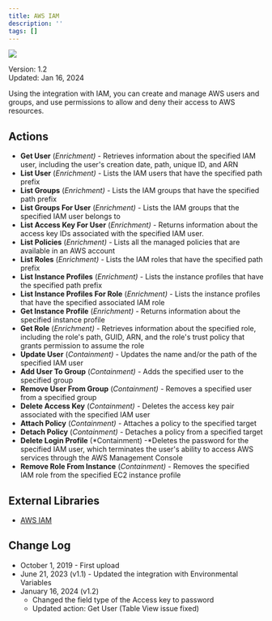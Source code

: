 ```yaml
---
title: AWS IAM
description: ''
tags: []
---
```


![](/img/platform-services/automation-service/app-central/logos/aws-iam.png)

Version: 1.2  
Updated: Jan 16, 2024

Using the integration with IAM, you can create and manage AWS users and groups, and use permissions to allow and deny their access to AWS resources. 

## Actions

* **Get User** (*Enrichment) -* Retrieves information about the specified IAM user, including the user's creation date, path, unique ID, and ARN
* **List User** (*Enrichment) -* Lists the IAM users that have the specified path prefix
* **List Groups** (*Enrichment) -* Lists the IAM groups that have the specified path prefix
* **List Groups For User** (*Enrichment) -* Lists the IAM groups that the specified IAM user belongs to
* **List Access Key For User** (*Enrichment) -* Returns information about the access key IDs associated with the specified IAM user.
* **List Policies** (*Enrichment) -* Lists all the managed policies that are available in an AWS account
* **List Roles** (*Enrichment) -* Lists the IAM roles that have the specified path prefix
* **List Instance Profiles** (*Enrichment) -* Lists the instance profiles that have the specified path prefix
* **List Instance Profiles For Role** (*Enrichment) -* Lists the instance profiles that have the specified associated IAM role
* **Get Instance Profile** (*Enrichment) -* Returns information about the specified instance profile
* **Get Role** (*Enrichment) -* Retrieves information about the specified role, including the role's path, GUID, ARN, and the role's trust policy that grants permission to assume the role
* **Update User** (*Containment) -* Updates the name and/or the path of the specified IAM user
* **Add User To Group** (*Containment) -* Adds the specified user to the specified group
* **Remove User From Group** (*Containment) -* Removes a specified user from a specified group
* **Delete Access Key** (*Containment) -* Deletes the access key pair associated with the specified IAM user
* **Attach Policy** (*Containment) -* Attaches a policy to the specified target
* **Detach Policy** (*Containment) -* Detaches a policy from a specified target
* **Delete Login Profile** (*Containment) -*Deletes the password for the specified IAM user, which terminates the user's ability to access AWS services through the AWS Management Console
* **Remove Role From Instance** (*Containment) -* Removes the specified IAM role from the specified EC2 instance profile

## External Libraries

* [AWS IAM](https://github.com/boto/boto3/blob/develop/LICENSE)

## Change Log

* October 1, 2019 - First upload
* June 21, 2023 (v1.1) - Updated the integration with Environmental Variables
* January 16, 2024 (v1.2)
	+ Changed the field type of the Access key to password
	+ Updated action: Get User (Table View issue fixed)
